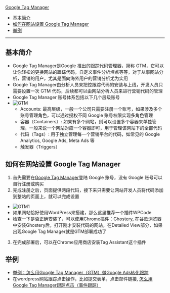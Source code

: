[Google Tag Manager](#top)

- [基本简介](#基本简介)
- [如何在网站设置 Google Tag Manager](#如何在网站设置-google-tag-manager)
- [举例](#举例)

-----------------------------------

## 基本简介

- Google Tag Manager是Google 推出的跟踪代码管理器，简称 GTM，它可以让你轻松的更换网站的跟踪代码，自定义事件分析埋点等等，对于从事网站分析，营销的用户，尤其是面向海外用户的营销分析尤为实用
- Google Tag Manager由分析人员来把控跟踪代码的安装与上线，开发人员只需要设置一次 GTM 代码，后续都可以由网站分析人员来进行营销代码的管理
- Google Tag Manager 账号体系包括以下几个层级账号
- ![GTM](GTM.png)
  - Accounts: 最高层级，一般一个公司只需要注册一个账号，如果涉及多个账号管理角色，可以通过授权不同 Google 账号权限实现多角色管理
  - 容器（Containers）: 如果有多个网站，则可以设置多个容器来单独管理，一般来说一个网站对应一个容器即可，用于管理该网站下的全部代码
  - 代码（Tags）: 用于独立管理每一个营销平台的代码，如常见的 Google Analytics, Google Ads, Meta Ads 等
  - 触发器（Triggers）

## 如何在网站设置 Google Tag Manager

1. 首先需要在[Google Tag Manager](https://tagmanager.google.com/#/home)登陆 Google 账号，没有 Google 账号可以自行注册或购买
2. 完成注册之后，页面提供两段代码，接下来只需要让网站开发人员将代码添加到整站的页面上，就可以完成设置
  - ![GTM1](GTM1.png)
  - 如果网站恰好使用WordPress来搭建，那么这里推荐一个插件WPCode
  - 检查一下是否正确安装了，可以使用Chrome插件：Ghostery, 在谷歌浏览器中安装Ghostery后，打开刚才安装代码的网站，在Detailed View部分，如果出现Google Tag Manager就是GTM部署成功了
3. 在完成部署后，可以在Chrome应用商店安装Tag Assistant这个插件

## 举例

- [举例：怎么用Google Tag Manager（GTM）做Google Ads转化跟踪](https://zhuanlan.zhihu.com/p/98471830)
- 在wordpress网站跟踪点击操作，比如提交表单，点击邮件链接, [怎么用Google Tag Manager跟踪点击（事件跟踪）](https://zhuanlan.zhihu.com/p/348041743)
